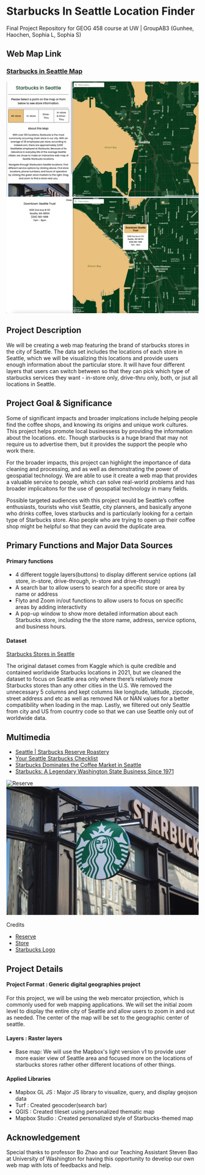 # Starbucks In Seattle Location Finder
Final Project Repository for GEOG 458 course at UW | GroupAB3 (Gunhee, Haochen, Sophia L, Sophia S)

## Web Map Link
### [Starbucks in Seattle Map](https://sophial25.github.io/Final-Project/)
![Function01](img/ss1.png) 
![Function02](img/ss2.png)

## Project Description
We will be creating a web map featuring the brand of starbucks stores in the city of Seattle. The data set includes the locations of each store in Seattle, which we will be visualizing this locations and provide users enough information about the particular store. It will have four different layers that users can switch between so that they can pick which type of starbucks services they want - in-store only, drive-thru only, both, or jsut all locations in Seattle. 

## Project Goal & Significance
Some of significant impacts and broader implcations include helping people find the coffee shops, and knowing its origins and unique work cultures. This project helps promote local businessess by providing the information about the locations. etc. Though starbucks is a huge brand that may not require us to advertise them, but it provides the support the people who work there.

For the broader impacts, this project can highlight the importance of data cleaning and processing, and as well as demonstrating the power of geospatial technology. We are able to use it create a web map that provides a valuable service to people, which can solve real-world problems and has broader implicaitons for the use of geospatial technology in many fields.

Possible targeted audiences with this project would be Seattle’s coffee enthusiasts, tourists who visit Seattle, city planners, and basically anyone who drinks coffee, loves starbucks and is particularly looking for a certain type of Starbucks store. Also people who are trying to open up their coffee shop might be helpful so that they can avoid the duplicate area.

## Primary Functions and Major Data Sources

#### Primary functions
- 4 different toggle layers(buttons) to display different service options (all store, in-store, drive-through, in-store and drive-through)
- A search bar to allow users to search for a specific store or area by name or address
- Flyto and Zoom in/out functions to allow users to focus on specific areas by adding interactivity
- A pop-up window to show more detailed information about each Starbucks store, including the the store name, address, service options, and business hours.

#### Dataset
[Starbucks Stores in Seattle](https://www.kaggle.com/datasets/kukuroo3/starbucks-locations-worldwide-2021-version?resource=download)

The original dataset comes from Kaggle which is quite credible and contained worldwide Starbucks locations in 2021, but we cleaned the dataset to focus on Seattle area only where there’s relatively more Starbucks stores than any other cities in the U.S. We removed the unnecessary 5 columns and kept columns like longitude, latitude, zipcode, street address and etc as well as removed NA or NAN values for a better compatibility when loading in the map. Lastly, we filtered out only Seattle from city and US from country code so that we can use Seattle only out of worldwide data.

## Multimedia
- [Seattle | Starbucks Reserve Roastery](https://www.youtube.com/watch?v=s6AgzclRCJE)
- [Your Seattle Starbucks Checklist](http://www.starbucksmelody.com/2018/11/24/starbucks-checklist/)
- [Starbucks Dominates the Coffee Market in Seattle](https://www.thecommonscafe.com/starbucks-dominates-the-coffee-market-in-seattle/)
- [Starbucks: A Legendary Washington State Business Since 1971](http://choosewashingtonstate.com/success-stories/starbucks/)

![Reserve](img/Reserve.png) 
![Starbucks](img/Starbucks.png) 

Credits
- [Reserve](https://www.cntraveler.com/bars/seattle/starbucks-reserve-roastery)
- [Store](https://www.seattlemet.com/eat-and-drink/2015/08/every-single-starbucks-in-seattle-ranked)
- [Starbucks Logo](https://wisconsinexaminer.com/wp-content/uploads/2022/02/starbucks-g489067a76_1920-1024x683.jpg)

## Project Details

#### Project Format : Generic digital geographies project
For this project, we will be using the web mercator projection, which is commonly used for web mapping applications. We will set the initial zoom level to display the entire city of Seattle and allow users to zoom in and out as needed. The center of the map will be set to the geographic center of seattle.

#### Layers : Raster layers
- Base map: We will use the Mapbox's light version v1 to provide user more easier view of Seattle area and focused more on the locations of starbucks stores rather other different locations of other things.

#### Applied Libraries 
- Mapbox GL JS : Major JS library to visualize, query, and display geojson data
- Turf : Created geocoder(search bar)
- QGIS : Created tileset using personalized thematic map
- Mapbox Studio : Created personalized style of Starbucks-themed map

## Acknowledgement
Special thanks to professor Bo Zhao and our Teaching Assistant Steven Bao at University of Washington for having this opportunity to develop our own web map with lots of feedbacks and help. 
